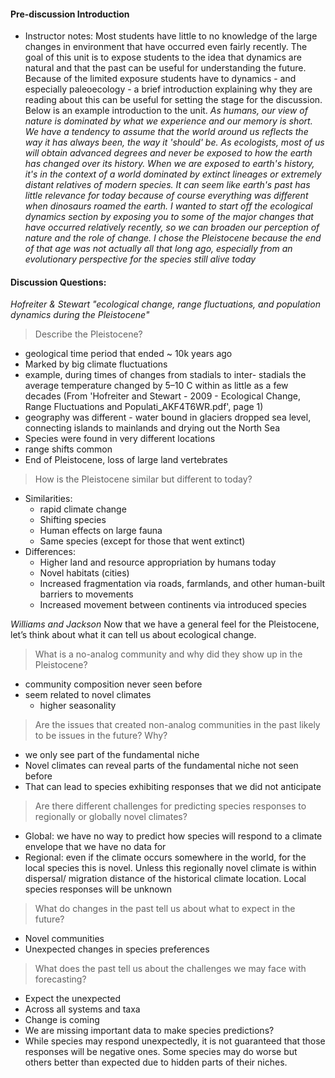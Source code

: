 

#### Pre-discussion Introduction
* Instructor notes: Most students have little to no knowledge of the large changes in environment that have occurred even fairly recently. The goal of this unit is to expose students to the idea that dynamics are natural and that the past can be useful for understanding the future. Because of the limited exposure students have to dynamics - and especially paleoecology - a brief introduction explaining why they are reading about this can be useful for setting the stage for the discussion. Below is an example introduction to the unit.
*As humans, our view of nature is dominated by what we experience and our memory is short. We have a tendency to assume that the world around us reflects
the way it has always been, the way it 'should' be. As ecologists, most of us will obtain advanced degrees and never be exposed to how the earth has changed
over its history. When we are exposed to earth's history, it's in the context of a world dominated by extinct lineages or extremely distant relatives of modern species. It can seem like earth's past has little relevance for today because of course everything was different when dinosaurs roamed the earth. I wanted to start off the ecological dynamics section by exposing you to some of the major changes that have occurred relatively recently, so we can broaden our perception of nature and the role of change. I chose the Pleistocene because the end of that age was not actually all that long ago, especially from an evolutionary perspective for the species still alive today*

#### Discussion Questions:

*Hofreiter & Stewart "ecological change, range fluctuations, and population dynamics during the Pleistocene"*

> Describe the Pleistocene?

* geological time period that ended ~ 10k years ago
* Marked by big climate fluctuations
* example, during times of changes from stadials to inter- stadials the average temperature changed by 5–10 C within as little as a few decades
(From 'Hofreiter and Stewart - 2009 - Ecological Change, Range Fluctuations and Populati_AKF4T6WR.pdf', page 1)
* geography was different - water bound in glaciers dropped sea level, connecting islands to mainlands and drying out the North Sea
* Species were found in very different locations
* range shifts common
* End of Pleistocene, loss of large land vertebrates

> How is the Pleistocene similar but different to today?
* Similarities:
    * rapid climate change
    * Shifting species
    * Human effects on large fauna
    * Same species (except for those that went extinct)
* Differences:
    * Higher land and resource appropriation by humans today
    * Novel habitats (cities)
    * Increased fragmentation via roads, farmlands, and other human-built barriers to movements
    * Increased movement between continents via introduced species

*Williams and Jackson*
Now that we have a general feel for the Pleistocene, let’s think about what it can
tell us about ecological change.

> What is a no-analog community and why did they show up in the Pleistocene?
* community composition never seen before 
* seem related to novel climates
    * higher seasonality
    
> Are the issues that created non-analog communities in the past likely to be issues in the future? Why?
* we only see part of the fundamental niche
* Novel climates can reveal parts of the fundamental niche not seen before
* That can lead to species exhibiting responses that we did not anticipate

> Are there different challenges for predicting species responses to regionally or
globally novel climates?
* Global: we have no way to predict how species will respond to a climate
envelope that we have no data for
* Regional: even if the climate occurs somewhere in the world, for the local
species this is novel. Unless this regionally novel climate is within dispersal/
migration distance of the historical climate location. Local species responses
will be unknown

> What do changes in the past tell us about what to expect in the future?
* Novel communities
* Unexpected changes in species preferences

> What does the past tell us about the challenges we may face with forecasting?
* Expect the unexpected
* Across all systems and taxa
* Change is coming
* We are missing important data to make species predictions?
* While species may respond unexpectedly, it is not guaranteed that those responses will be negative ones. Some species may do worse but others better than expected due to hidden parts of their niches.
